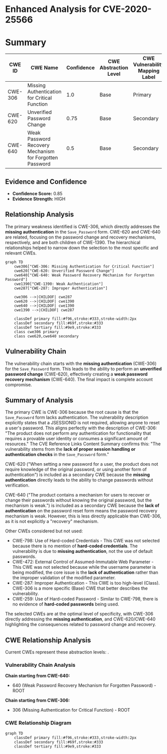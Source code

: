 # Enhanced Analysis for CVE-2020-25566

# Summary
| CWE ID | CWE Name | Confidence | CWE Abstraction Level | CWE Vulnerability Mapping Label | CWE-Vulnerability Mapping Notes |
|---|---|---|---|---|---|
| CWE-306 | Missing Authentication for Critical Function | 1.0 | Base | Primary | Allowed |
| CWE-620 | Unverified Password Change | 0.75 | Base | Secondary | Allowed |
| CWE-640 | Weak Password Recovery Mechanism for Forgotten Password | 0.5 | Base | Secondary | Allowed-with-Review |

## Evidence and Confidence

*   **Confidence Score:** 0.85
*   **Evidence Strength:** HIGH

## Relationship Analysis
The primary weakness identified is CWE-306, which directly addresses the **missing authentication** in the `Save_Password` form. CWE-620 and CWE-640 are related, focusing on the password change and recovery mechanisms, respectively, and are both children of CWE-1390. The hierarchical relationships helped to narrow down the selection to the most specific and relevant CWEs.

```mermaid
graph TD
    cwe306["CWE-306: Missing Authentication for Critical Function"]
    cwe620["CWE-620: Unverified Password Change"]
    cwe640["CWE-640: Weak Password Recovery Mechanism for Forgotten Password"]
    cwe1390["CWE-1390: Weak Authentication"]
    cwe287["CWE-287: Improper Authentication"]

    cwe306 -->|CHILDOF| cwe287
    cwe620 -->|CHILDOF| cwe1390
    cwe640 -->|CHILDOF| cwe1390
    cwe1390 -->|CHILDOF| cwe287
    
    classDef primary fill:#f96,stroke:#333,stroke-width:2px
    classDef secondary fill:#69f,stroke:#333
    classDef tertiary fill:#9e9,stroke:#333
    class cwe306 primary
    class cwe620,cwe640 secondary
```

## Vulnerability Chain
The vulnerability chain starts with the **missing authentication** (CWE-306) for the `Save_Password` form. This leads to the ability to perform an **unverified password change** (CWE-620), effectively creating a **weak password recovery mechanism** (CWE-640). The final impact is complete account compromise.

## Summary of Analysis
The primary CWE is CWE-306 because the root cause is that the `Save_Password` form lacks authentication. The vulnerability description explicitly states that a JSESSIONID is not required, allowing anyone to reset a user's password. This aligns perfectly with the description of CWE-306: "The product does not perform any authentication for functionality that requires a provable user identity or consumes a significant amount of resources." The CVE Reference Links Content Summary confirms this: "The vulnerability stems from the **lack of proper session handling or authentication checks** in the `Save_Password` form."

CWE-620 ("When setting a new password for a user, the product does not require knowledge of the original password, or using another form of authentication") is included as a secondary CWE because the **missing authentication** directly leads to the ability to change passwords without verification.

CWE-640 ("The product contains a mechanism for users to recover or change their passwords without knowing the original password, but the mechanism is weak.") is included as a secondary CWE because the **lack of authentication** on the password reset form means the password recovery mechanism is weak. However, this is less directly applicable than CWE-306, as it is not explicitly a "recovery" mechanism.

Other CWEs considered but not used:

*   CWE-798: Use of Hard-coded Credentials - This CWE was not selected because there is no mention of **hard-coded credentials**. The vulnerability is due to **missing authentication**, not the use of default passwords.
*   CWE-472: External Control of Assumed-Immutable Web Parameter - This CWE was not selected because while the username parameter is being modified, the core issue is the **lack of authentication** rather than the improper validation of the modified parameter.
*   CWE-287: Improper Authentication - This CWE is too high-level (Class). CWE-306 is a more specific (Base) CWE that better describes the vulnerability.
*   CWE-259: Use of Hard-coded Password - Similar to CWE-798, there is no evidence of **hard-coded passwords** being used.

The selected CWEs are at the optimal level of specificity, with CWE-306 directly addressing the **missing authentication**, and CWE-620/CWE-640 highlighting the consequences related to password change and recovery.


## CWE Relationship Analysis

Current CWEs represent these abstraction levels: .


### Vulnerability Chain Analysis

**Chain starting from CWE-640:**
- 640 (Weak Password Recovery Mechanism for Forgotten Password) - ROOT


**Chain starting from CWE-306:**
- 306 (Missing Authentication for Critical Function) - ROOT



### CWE Relationship Diagram

```mermaid
graph TD
    classDef primary fill:#f96,stroke:#333,stroke-width:2px
    classDef secondary fill:#69f,stroke:#333
    classDef tertiary fill:#9e9,stroke:#333
```